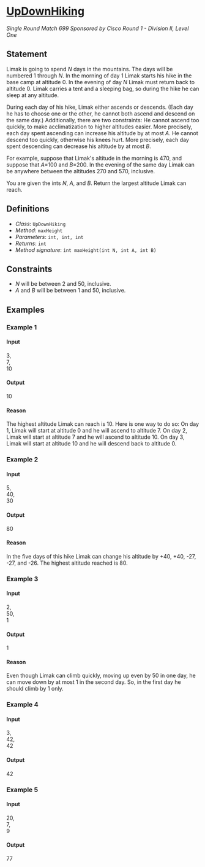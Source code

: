 # [UpDownHiking](/tc?module=ProblemDetail&rd=16803&pm=14398)
*Single Round Match 699 Sponsored by Cisco Round 1 - Division II, Level One*

## Statement
Limak is going to spend *N* days in the mountains.
The days will be numbered 1 through *N*.
In the morning of day 1 Limak starts his hike in the base camp at altitude 0.
In the evening of day *N* Limak must return back to altitude 0.
Limak carries a tent and a sleeping bag, so during the hike he can sleep at any altitude.

During each day of his hike, Limak either ascends or descends.
(Each day he has to choose one or the other, he cannot both ascend and descend on the same day.)
Additionally, there are two constraints:
He cannot ascend too quickly, to make acclimatization to higher altitudes easier. More precisely, each day spent ascending can increase his altitude by at most *A*.
He cannot descend too quickly, otherwise his knees hurt. More precisely, each day spent descending can decrease his altitude by at most *B*.

For example, suppose that Limak's altitude in the morning is 470, and suppose that *A*=100 and *B*=200. In the evening of the same day Limak can be anywhere between the altitudes 270 and 570, inclusive.

You are given the ints *N*, *A*, and *B*.
Return the largest altitude Limak can reach.

## Definitions
- *Class*: `UpDownHiking`
- *Method*: `maxHeight`
- *Parameters*: `int, int, int`
- *Returns*: `int`
- *Method signature*: `int maxHeight(int N, int A, int B)`

## Constraints
- *N* will be between 2 and 50, inclusive.
- *A* and *B* will be between 1 and 50, inclusive.

## Examples
### Example 1
#### Input
<c>3,<br />7,<br />10</c>
#### Output
<c>10</c>
#### Reason
The highest altitude Limak can reach is 10.
Here is one way to do so:
On day 1, Limak will start at altitude 0 and he will ascend to altitude 7.
On day 2, Limak will start at altitude 7 and he will ascend to altitude 10.
On day 3, Limak will start at altitude 10 and he will descend back to altitude 0.

### Example 2
#### Input
<c>5,<br />40,<br />30</c>
#### Output
<c>80</c>
#### Reason
In the five days of this hike Limak can change his altitude by +40, +40, -27, -27, and -26.
The highest altitude reached is 80.

### Example 3
#### Input
<c>2,<br />50,<br />1</c>
#### Output
<c>1</c>
#### Reason
Even though Limak can climb quickly, moving up even by 50 in one day, he can move down by at most 1 in the second day.
So, in the first day he should climb by 1 only.

### Example 4
#### Input
<c>3,<br />42,<br />42</c>
#### Output
<c>42</c>
### Example 5
#### Input
<c>20,<br />7,<br />9</c>
#### Output
<c>77</c>

